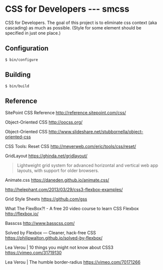# CSS for Developers --- smcss

CSS for Developers. The goal of this project is to eliminate css context
(aka cascading) as much as possible. (Style for some element should be
specified in just one place.)

## Configuration

    $ bin/configure

## Building

    $ bin/build

## Reference

SitePoint CSS Reference
http://reference.sitepoint.com/css/

Object-Oriented CSS
http://oocss.org/

Object-Oriented CSS
http://www.slideshare.net/stubbornella/object-oriented-css

CSS Tools: Reset CSS
http://meyerweb.com/eric/tools/css/reset/

GridLayout
https://ghinda.net/gridlayout/
> Lightweight grid system for advanced horizontal and vertical web app
> layouts, with support for older browsers.

Animate.css
https://daneden.github.io/animate.css/

http://helephant.com/2013/03/29/css3-flexbox-examples/

Grid Style Sheets
https://github.com/gss

What The FlexBox?! - A free 20 video course to learn CSS Flexbox
http://flexbox.io/

Basscss
http://www.basscss.com/

Solved by Flexbox — Cleaner, hack-free CSS
https://philipwalton.github.io/solved-by-flexbox/

Lea Verou | 10 things you might not know about CSS3
https://vimeo.com/31719130

Lea Verou | The humble border-radius
https://vimeo.com/70171266
